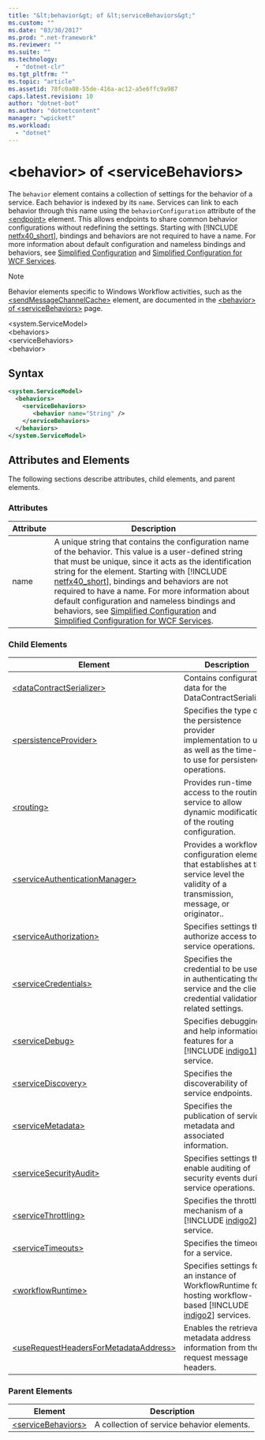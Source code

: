 ```yaml
---
title: "&lt;behavior&gt; of &lt;serviceBehaviors&gt;"
ms.custom: ""
ms.date: "03/30/2017"
ms.prod: ".net-framework"
ms.reviewer: ""
ms.suite: ""
ms.technology: 
  - "dotnet-clr"
ms.tgt_pltfrm: ""
ms.topic: "article"
ms.assetid: 78fc0a08-55de-416a-ac12-a5e6ffc9a987
caps.latest.revision: 10
author: "dotnet-bot"
ms.author: "dotnetcontent"
manager: "wpickett"
ms.workload: 
  - "dotnet"
---
```

# &lt;behavior&gt; of &lt;serviceBehaviors&gt;
The `behavior` element contains a collection of settings for the behavior of a service. Each behavior is indexed by its `name`. Services can link to each behavior through this name using the `behaviorConfiguration` attribute of the [\<endpoint>](../../../../../docs/framework/configure-apps/file-schema/wcf/endpoint-element.md) element. This allows endpoints to share common behavior configurations without redefining the settings. Starting with [!INCLUDE [netfx40_short](../../../../../includes/netfx40-short-md.md)], bindings and behaviors are not required to have a name. For more information about default configuration and nameless bindings and behaviors, see [Simplified Configuration](../../../../../docs/framework/wcf/simplified-configuration.md) and [Simplified Configuration for WCF Services](../../../../../docs/framework/wcf/samples/simplified-configuration-for-wcf-services.md).  

> [!NOTE]
>  Behavior elements specific to Windows Workflow activities, such as the [\<sendMessageChannelCache>](../../../../../docs/framework/configure-apps/file-schema/windows-workflow-foundation/sendmessagechannelcache.md) element, are documented in the [\<behavior> of \<serviceBehaviors>](../../../../../docs/framework/configure-apps/file-schema/windows-workflow-foundation/behavior-of-servicebehaviors-of-workflow.md) page.  

 \<system.ServiceModel>  
\<behaviors>  
\<serviceBehaviors>  
\<behavior>  

## Syntax  

```xml  
<system.ServiceModel>  
  <behaviors>  
    <serviceBehaviors>  
       <behavior name="String" />  
    </serviceBehaviors>  
  </behaviors>  
</system.ServiceModel>  
```  

## Attributes and Elements  
 The following sections describe attributes, child elements, and parent elements.  

### Attributes  


| Attribute |                                                                                                                                                                                                                                                                                                                              Description                                                                                                                                                                                                                                                                                                                               |
|-----------|------------------------------------------------------------------------------------------------------------------------------------------------------------------------------------------------------------------------------------------------------------------------------------------------------------------------------------------------------------------------------------------------------------------------------------------------------------------------------------------------------------------------------------------------------------------------------------------------------------------------------------------------------------------------|
|   name    | A unique string that contains the configuration name of the behavior. This value is a user-defined string that must be unique, since it acts as the identification string for the element. Starting with [!INCLUDE [netfx40_short](../../../../../includes/netfx40-short-md.md)], bindings and behaviors are not required to have a name. For more information about default configuration and nameless bindings and behaviors, see [Simplified Configuration](../../../../../docs/framework/wcf/simplified-configuration.md) and [Simplified Configuration for WCF Services](../../../../../docs/framework/wcf/samples/simplified-configuration-for-wcf-services.md). |

### Child Elements  


|                                                                    Element                                                                    |                                                                      Description                                                                       |
|-----------------------------------------------------------------------------------------------------------------------------------------------|--------------------------------------------------------------------------------------------------------------------------------------------------------|
|          [\<dataContractSerializer>](../../../../../docs/framework/configure-apps/file-schema/wcf/datacontractserializer-element.md)          |                                              Contains configuration data for the DataContractSerializer.                                               |
|                 [\<persistenceProvider>](../../../../../docs/framework/configure-apps/file-schema/wcf/persistenceprovider.md)                 |            Specifies the type of the persistence provider implementation to use, as well as the time-out to use for persistence operations.            |
|                   [\<routing>](../../../../../docs/framework/configure-apps/file-schema/wcf/routing-of-servicebehavior.md)                    |                      Provides run-time access to the routing service to allow dynamic modification of the routing configuration.                       |
|        [\<serviceAuthenticationManager>](../../../../../docs/framework/configure-apps/file-schema/wcf/serviceauthenticationmanager.md)        |        Provides a workflow configuration element that establishes at the service level the validity of a transmission, message, or originator..        |
|            [\<serviceAuthorization>](../../../../../docs/framework/configure-apps/file-schema/wcf/serviceauthorization-element.md)            |                                            Specifies settings that authorize access to service operations.                                             |
|                  [\<serviceCredentials>](../../../../../docs/framework/configure-apps/file-schema/wcf/servicecredentials.md)                  |                Specifies the credential to be used in authenticating the service and the client credential validation-related settings.                |
|                        [\<serviceDebug>](../../../../../docs/framework/configure-apps/file-schema/wcf/servicedebug.md)                        |              Specifies debugging and help information features for a [!INCLUDE [indigo1](../../../../../includes/indigo1-md.md)] service.              |
|                    [\<serviceDiscovery>](../../../../../docs/framework/configure-apps/file-schema/wcf/servicediscovery.md)                    |                                                  Specifies the discoverability of service endpoints.                                                   |
|                     [\<serviceMetadata>](../../../../../docs/framework/configure-apps/file-schema/wcf/servicemetadata.md)                     |                                       Specifies the publication of service metadata and associated information.                                        |
|                [\<serviceSecurityAudit>](../../../../../docs/framework/configure-apps/file-schema/wcf/servicesecurityaudit.md)                |                                 Specifies settings that enable auditing of security events during service operations.                                  |
|                   [\<serviceThrottling>](../../../../../docs/framework/configure-apps/file-schema/wcf/servicethrottling.md)                   |                      Specifies the throttling mechanism of a [!INCLUDE [indigo2](../../../../../includes/indigo2-md.md)] service.                      |
|                     [\<serviceTimeouts>](../../../../../docs/framework/configure-apps/file-schema/wcf/servicetimeouts.md)                     |                                                          Specifies the timeout for a service.                                                          |
|                     [\<workflowRuntime>](../../../../../docs/framework/configure-apps/file-schema/wcf/workflowruntime.md)                     | Specifies settings for an instance of WorkflowRuntime for hosting workflow-based [!INCLUDE [indigo2](../../../../../includes/indigo2-md.md)] services. |
| [\<useRequestHeadersForMetadataAddress>](../../../../../docs/framework/configure-apps/file-schema/wcf/userequestheadersformetadataaddress.md) |                                Enables the retrieval of metadata address information from the request message headers.                                 |

### Parent Elements  


|                                                 Element                                                 |                Description                 |
|---------------------------------------------------------------------------------------------------------|--------------------------------------------|
| [\<serviceBehaviors>](../../../../../docs/framework/configure-apps/file-schema/wcf/servicebehaviors.md) | A collection of service behavior elements. |

